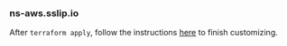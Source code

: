 ### ns-aws.sslip.io

After `terraform apply`, follow the instructions
[here](https://github.com/cunnie/sslip.io/tree/main/etcd#configure-ns-awssslipio)
to finish customizing.
